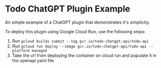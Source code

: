 # Todo ChatGPT Plugin Example
An simple example of a ChatGPT plugin that demonstrates it's simplicity. 

To deploy this plugin using Google Cloud Run, use the following steps: 

1. Run `gcloud builds submit --tag gcr.io/todo-chatgpt-api/todo-api`
2. Run `gcloud run deploy --image gcr.io/todo-chatgpt-api/todo-api --platform managed`
3. Take the url from deploying the container on cloud run and populate it in the openapi.yaml file
